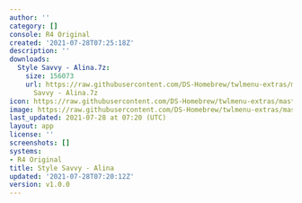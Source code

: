 ```yaml
---
author: ''
category: []
console: R4 Original
created: '2021-07-28T07:25:18Z'
description: ''
downloads:
  Style Savvy - Alina.7z:
    size: 156073
    url: https://raw.githubusercontent.com/DS-Homebrew/twlmenu-extras/master/_nds/TWiLightMenu/r4menu/themes/Style
      Savvy - Alina.7z
icon: https://raw.githubusercontent.com/DS-Homebrew/twlmenu-extras/master/unistore/icons/r4.png
image: https://raw.githubusercontent.com/DS-Homebrew/twlmenu-extras/master/unistore/icons/r4.png
last_updated: 2021-07-28 at 07:20 (UTC)
layout: app
license: ''
screenshots: []
systems:
- R4 Original
title: Style Savvy - Alina
updated: '2021-07-28T07:20:12Z'
version: v1.0.0
---
```

